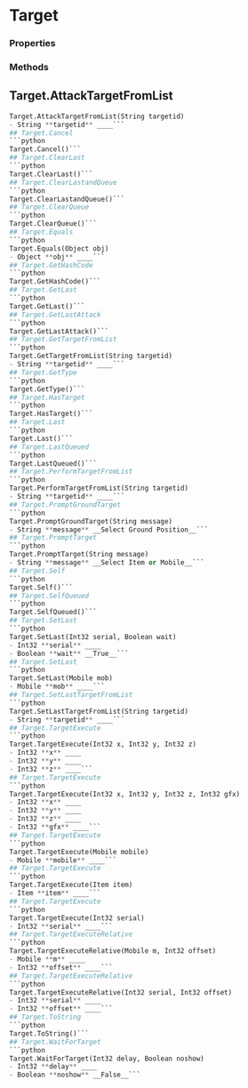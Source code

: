 # Target    

### Properties  
 
### Methods  
## Target.AttackTargetFromList
```python
Target.AttackTargetFromList(String targetid)
- String **targetid** ____```
## Target.Cancel
```python
Target.Cancel()```
## Target.ClearLast
```python
Target.ClearLast()```
## Target.ClearLastandQueue
```python
Target.ClearLastandQueue()```
## Target.ClearQueue
```python
Target.ClearQueue()```
## Target.Equals
```python
Target.Equals(Object obj)
- Object **obj** ____```
## Target.GetHashCode
```python
Target.GetHashCode()```
## Target.GetLast
```python
Target.GetLast()```
## Target.GetLastAttack
```python
Target.GetLastAttack()```
## Target.GetTargetFromList
```python
Target.GetTargetFromList(String targetid)
- String **targetid** ____```
## Target.GetType
```python
Target.GetType()```
## Target.HasTarget
```python
Target.HasTarget()```
## Target.Last
```python
Target.Last()```
## Target.LastQueued
```python
Target.LastQueued()```
## Target.PerformTargetFromList
```python
Target.PerformTargetFromList(String targetid)
- String **targetid** ____```
## Target.PromptGroundTarget
```python
Target.PromptGroundTarget(String message)
- String **message** __Select Ground Position__```
## Target.PromptTarget
```python
Target.PromptTarget(String message)
- String **message** __Select Item or Mobile__```
## Target.Self
```python
Target.Self()```
## Target.SelfQueued
```python
Target.SelfQueued()```
## Target.SetLast
```python
Target.SetLast(Int32 serial, Boolean wait)
- Int32 **serial** ____
- Boolean **wait** __True__```
## Target.SetLast
```python
Target.SetLast(Mobile mob)
- Mobile **mob** ____```
## Target.SetLastTargetFromList
```python
Target.SetLastTargetFromList(String targetid)
- String **targetid** ____```
## Target.TargetExecute
```python
Target.TargetExecute(Int32 x, Int32 y, Int32 z)
- Int32 **x** ____
- Int32 **y** ____
- Int32 **z** ____```
## Target.TargetExecute
```python
Target.TargetExecute(Int32 x, Int32 y, Int32 z, Int32 gfx)
- Int32 **x** ____
- Int32 **y** ____
- Int32 **z** ____
- Int32 **gfx** ____```
## Target.TargetExecute
```python
Target.TargetExecute(Mobile mobile)
- Mobile **mobile** ____```
## Target.TargetExecute
```python
Target.TargetExecute(Item item)
- Item **item** ____```
## Target.TargetExecute
```python
Target.TargetExecute(Int32 serial)
- Int32 **serial** ____```
## Target.TargetExecuteRelative
```python
Target.TargetExecuteRelative(Mobile m, Int32 offset)
- Mobile **m** ____
- Int32 **offset** ____```
## Target.TargetExecuteRelative
```python
Target.TargetExecuteRelative(Int32 serial, Int32 offset)
- Int32 **serial** ____
- Int32 **offset** ____```
## Target.ToString
```python
Target.ToString()```
## Target.WaitForTarget
```python
Target.WaitForTarget(Int32 delay, Boolean noshow)
- Int32 **delay** ____
- Boolean **noshow** __False__```